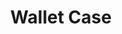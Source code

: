 ---
layout: project
active: false
permalink: /wallet_case/
title: "Wallet Case"
client:
description: 
challenge: 
result: 
services:
 - 
main_image: "/assets/images/projects/wallet_case/main.jpg"
images:
 - "/assets/images/projects/wallet_case/01.jpg"
 - "/assets/images/projects/wallet_case/02.jpg"
---